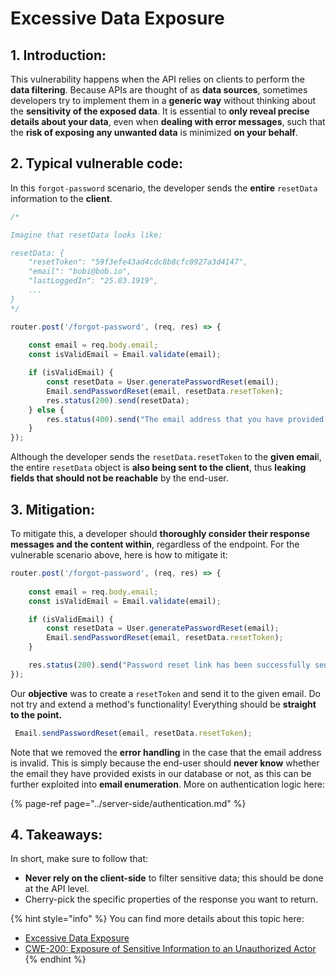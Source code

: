 # Excessive Data Exposure

## 1. Introduction:

This vulnerability happens when the API relies on clients to perform the **data filtering**. Because APIs are thought of as **data sources**, sometimes developers try to implement them in a **generic way** without thinking about the **sensitivity of the exposed data**. It is essential to **only reveal precise details about your data**, even when **dealing with error messages**, such that the **risk of exposing any unwanted data** is minimized **on your behalf**.

## 2. Typical vulnerable code:

In this `forgot-password` scenario, the developer sends the **entire** `resetData` information to the **client**.

```javascript
/*

Imagine that resetData looks like:

resetData: {
    "resetToken": "59f3efe43ad4cdc8b8cfc0927a3d4147",
    "email": "bobi@bob.io",
    "lastLoggedIn": "25.03.1919",
    ...
}
*/

router.post('/forgot-password', (req, res) => {
    
    const email = req.body.email;
    const isValidEmail = Email.validate(email);

    if (isValidEmail) {
        const resetData = User.generatePasswordReset(email);
        Email.sendPasswordReset(email, resetData.resetToken);
        res.status(200).send(resetData);
    } else {
        res.status(400).send("The email address that you have provided is invalid.");
    }
});

```

Although the developer sends the `resetData.resetToken` to the **given emai**l, the entire `resetData` object is **also being sent to the client**, thus **leaking fields that should not be reachable** by the end-user.

## 3. Mitigation:

To mitigate this, a developer should **thoroughly consider their response messages and the content within**, regardless of the endpoint. For the vulnerable scenario above, here is how to mitigate it:

```javascript
router.post('/forgot-password', (req, res) => {
    
    const email = req.body.email;
    const isValidEmail = Email.validate(email);

    if (isValidEmail) {
        const resetData = User.generatePasswordReset(email);
        Email.sendPasswordReset(email, resetData.resetToken);
    }

    res.status(200).send("Password reset link has been successfully sent! Check your inbox.");
});
```

Our **objective** was to create a `resetToken` and send it to the given email. Do not try and extend a method's functionality! Everything should be **straight to the point.**

```javascript
 Email.sendPasswordReset(email, resetData.resetToken);
```

Note that we removed the **error handling** in the case that the email address is invalid. This is simply because the end-user should **never know** whether the email they have provided exists in our database or not, as this can be further exploited into **email enumeration**. More on authentication logic here:

{% page-ref page="../server-side/authentication.md" %}

## 4. Takeaways:

In short, make sure to follow that:

* **Never rely on the client-side** to filter sensitive data; this should be done at the API level.
* Cherry-pick the specific properties of the response you want to return.

{% hint style="info" %}
You can find more details about this topic here:

* [Excessive Data Exposure](https://raw.githubusercontent.com/OWASP/API-Security/master/2019/en/dist/owasp-api-security-top-10.pdf)
* [CWE-200: Exposure of Sensitive Information to an Unauthorized Actor](https://cwe.mitre.org/data/definitions/200.html)
{% endhint %}


